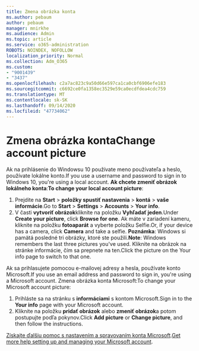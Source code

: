 ```yaml
---
title: Zmena obrázka konta
ms.author: pebaum
author: pebaum
manager: mnirkhe
ms.audience: Admin
ms.topic: article
ms.service: o365-administration
ROBOTS: NOINDEX, NOFOLLOW
localization_priority: Normal
ms.collection: Adm_O365
ms.custom:
- "9001439"
- "3437"
ms.openlocfilehash: c2a7ac823c9a50d66e597ca1ca0cbf6906efe183
ms.sourcegitcommit: c6692ce0fa1358ec3529e59ca0ecdfdea4cdc759
ms.translationtype: MT
ms.contentlocale: sk-SK
ms.lasthandoff: 09/14/2020
ms.locfileid: "47734062"
---
```

# <a name="change-account-picture"></a><span data-ttu-id="98be2-102">Zmena obrázka konta</span><span class="sxs-lookup"><span data-stu-id="98be2-102">Change account picture</span></span>

<span data-ttu-id="98be2-103">Ak na prihlásenie do Windowsu 10 používate meno používateľa a heslo, používate lokálne konto.</span><span class="sxs-lookup"><span data-stu-id="98be2-103">If you use a username and password to sign in to Windows 10, you're using a local account.</span></span> <span data-ttu-id="98be2-104">**Ak chcete zmeniť obrázok lokálneho konta**:</span><span class="sxs-lookup"><span data-stu-id="98be2-104">**To change your local account picture**:</span></span>

1. <span data-ttu-id="98be2-105">Prejdite na **Start**  >  **položky spustiť nastavenia**  >  **kontá**  >  **vaše informácie**.</span><span class="sxs-lookup"><span data-stu-id="98be2-105">Go to **Start** > **Settings** > **Accounts** > **Your info**.</span></span>
2. <span data-ttu-id="98be2-106">V časti **vytvoriť obrázok**kliknite na položku **Vyhľadať jeden**.</span><span class="sxs-lookup"><span data-stu-id="98be2-106">Under **Create your picture**, click **Browse for one**.</span></span> <span data-ttu-id="98be2-107">Ak máte v zariadení kameru, kliknite na položku **fotoaparát** a vyberte položku Selfie.</span><span class="sxs-lookup"><span data-stu-id="98be2-107">Or, if your device has a camera, click **Camera** and take a selfie.</span></span> 
    <span data-ttu-id="98be2-108">**Poznámka**: Windows si pamätá posledné tri obrázky, ktoré ste použili.</span><span class="sxs-lookup"><span data-stu-id="98be2-108">**Note**: Windows remembers the last three pictures you've used.</span></span> <span data-ttu-id="98be2-109">Kliknite na obrázok na stránke informácie, čím sa prepnete na ten.</span><span class="sxs-lookup"><span data-stu-id="98be2-109">Click the picture on the Your info page to switch to that one.</span></span>

<span data-ttu-id="98be2-110">Ak sa prihlasujete pomocou e-mailovej adresy a hesla, používate konto Microsoft.</span><span class="sxs-lookup"><span data-stu-id="98be2-110">If you use an email address and password to sign in, you're using a Microsoft account.</span></span> <span data-ttu-id="98be2-111">Zmena obrázka konta Microsoft:</span><span class="sxs-lookup"><span data-stu-id="98be2-111">To change your Microsoft account picture:</span></span>

1. <span data-ttu-id="98be2-112">Prihláste sa na stránku s **informáciami** s kontom Microsoft.</span><span class="sxs-lookup"><span data-stu-id="98be2-112">Sign in to the **Your info** page with your Microsoft account.</span></span>
2. <span data-ttu-id="98be2-113">Kliknite na položku **pridať obrázok** alebo **zmeniť obrázok**a potom postupujte podľa pokynov.</span><span class="sxs-lookup"><span data-stu-id="98be2-113">Click **Add picture** or **Change picture**, and then follow the instructions.</span></span>

<span data-ttu-id="98be2-114">[Získajte ďalšiu pomoc s nastavením a spravovaním konta Microsoft](https://support.microsoft.com/products/microsoft-account?category=manage-account).</span><span class="sxs-lookup"><span data-stu-id="98be2-114">[Get more help setting up and managing your Microsoft account](https://support.microsoft.com/products/microsoft-account?category=manage-account).</span></span>
